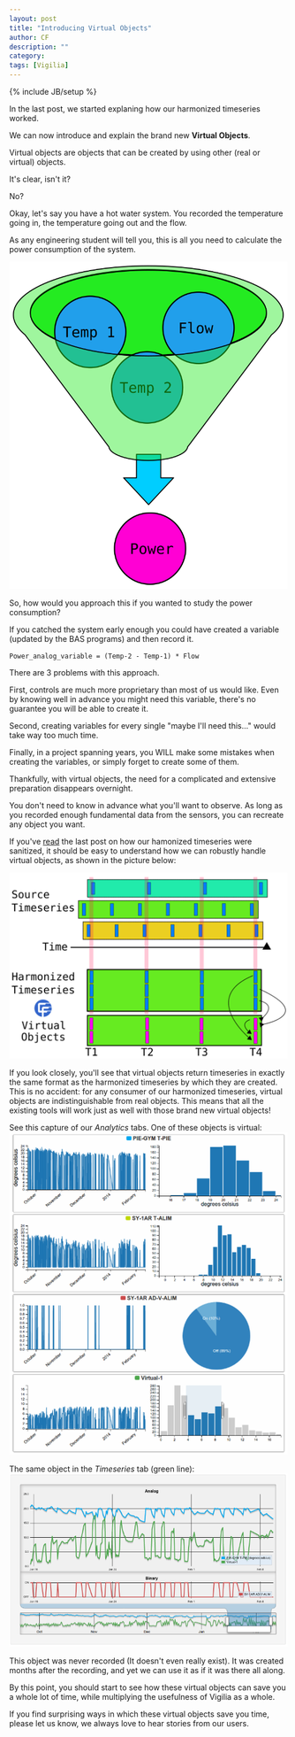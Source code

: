 ```yaml
---
layout: post
title: "Introducing Virtual Objects"
author: CF
description: ""
category: 
tags: [Vigilia]
---
```

{% include JB/setup %}

In the last post, we started explaning how our harmonized timeseries
worked.

We can now introduce and explain the brand new **Virtual Objects**.

Virtual objects are objects that can be created by using other
(real or virtual) objects.

It's clear, isn't it?

No?

Okay, let's say you have a hot water system. You recorded the
temperature going in, the temperature going out and the flow.

As any engineering student will tell you, this is all you need to
calculate the power consumption of the system.

![img](/images/harmonized/virtual-obj.svg)

So, how would you approach this if you wanted to study the power
consumption? 

If you catched the system early enough you could have created a
variable (updated by the BAS programs) and then record it.

    Power_analog_variable = (Temp-2 - Temp-1) * Flow

There are 3 problems with this approach.

First, controls are much more proprietary than most of us would like.
Even by knowing well in advance you might need this variable, there's
no guarantee you will be able to create it.

Second, creating variables for every single "maybe I'll need this..."
would take way too much time.

Finally, in a project spanning years, you WILL make some mistakes when
creating the variables, or simply forget to create some of them.

Thankfully, with virtual objects, the need for a complicated and
extensive preparation disappears overnight.

You don't need to know in advance what you'll want to observe. As long
as you recorded enough fundamental data from the sensors, you can
recreate any object you want.


If you've
[read](http://blog.hvac.io/2015/03/10/harmonized-timeseries/) the last
post on how our hamonized timeseries were sanitized, it should be easy
to understand how we can robustly handle virtual objects, as shown in
the picture below:

![img](/images/harmonized/harmonized-virtual.svg)

If you look closely, you'll see that virtual objects return timeseries
in exactly the same format as the harmonized timeseries by which they
are created. This is no accident: for any consumer of our harmonized
timeseries, virtual objects are indistinguishable from real objects.
This means that all the existing tools will work just as well with
those brand new virtual objects!

See this capture of our *Analytics* tabs. One of these objects is virtual:
![img](/images/harmonized/dimentional-virtual.png)

The same object in the *Timeseries* tab (green line):
![img](/images/harmonized/virtual-timeseries.png)

This object was never recorded (It doesn't even really exist). It was
created months after the recording, and yet we can use it as if it was
there all along.

By this point, you should start to see how these virtual objects can
save you a whole lot of time, while multiplying the usefulness of
Vigilia as a whole.

If you find surprising ways in which these virtual objects save you
time, please let us know, we always love to hear stories from our
users.
